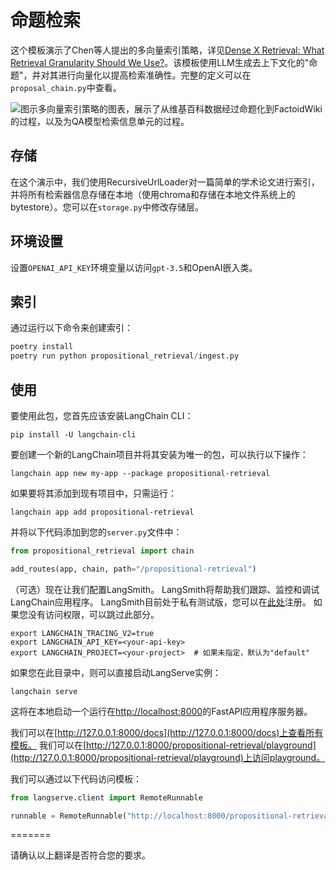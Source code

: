 # 命题检索

这个模板演示了Chen等人提出的多向量索引策略，详见[Dense X Retrieval: What Retrieval Granularity Should We Use?](https://arxiv.org/abs/2312.06648)。该模板使用LLM生成去上下文化的"命题"，并对其进行向量化以提高检索准确性。完整的定义可以在`proposal_chain.py`中查看。

![图示多向量索引策略的图表，展示了从维基百科数据经过命题化到FactoidWiki的过程，以及为QA模型检索信息单元的过程。](https://github.com/langchain-ai/langchain/raw/master/templates/propositional-retrieval/_images/retriever_diagram.png "检索器图表")

## 存储

在这个演示中，我们使用RecursiveUrlLoader对一篇简单的学术论文进行索引，并将所有检索器信息存储在本地（使用chroma和存储在本地文件系统上的bytestore）。您可以在`storage.py`中修改存储层。

## 环境设置

设置`OPENAI_API_KEY`环境变量以访问`gpt-3.5`和OpenAI嵌入类。

## 索引

通过运行以下命令来创建索引：

```python
poetry install
poetry run python propositional_retrieval/ingest.py
```

## 使用

要使用此包，您首先应该安装LangChain CLI：

```shell
pip install -U langchain-cli
```

要创建一个新的LangChain项目并将其安装为唯一的包，可以执行以下操作：

```shell
langchain app new my-app --package propositional-retrieval
```

如果要将其添加到现有项目中，只需运行：

```shell
langchain app add propositional-retrieval
```

并将以下代码添加到您的`server.py`文件中：

```python
from propositional_retrieval import chain

add_routes(app, chain, path="/propositional-retrieval")
```

（可选）现在让我们配置LangSmith。
LangSmith将帮助我们跟踪、监控和调试LangChain应用程序。
LangSmith目前处于私有测试版，您可以在[此处](https://smith.langchain.com/)注册。
如果您没有访问权限，可以跳过此部分。

```shell
export LANGCHAIN_TRACING_V2=true
export LANGCHAIN_API_KEY=<your-api-key>
export LANGCHAIN_PROJECT=<your-project>  # 如果未指定，默认为"default"
```

如果您在此目录中，则可以直接启动LangServe实例：

```shell
langchain serve
```

这将在本地启动一个运行在[http://localhost:8000](http://localhost:8000)的FastAPI应用程序服务器。

我们可以在[http://127.0.0.1:8000/docs](http://127.0.0.1:8000/docs)上查看所有模板。
我们可以在[http://127.0.0.1:8000/propositional-retrieval/playground](http://127.0.0.1:8000/propositional-retrieval/playground)上访问playground。

我们可以通过以下代码访问模板：

```python
from langserve.client import RemoteRunnable

runnable = RemoteRunnable("http://localhost:8000/propositional-retrieval")
```
=======

请确认以上翻译是否符合您的要求。